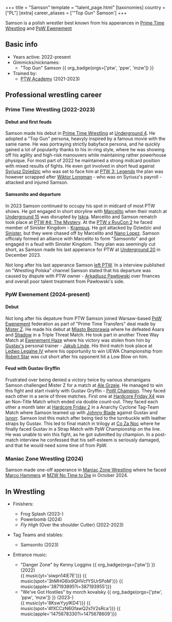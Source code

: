+++
title = "Samson"
template = "talent_page.html"
[taxonomies]
country = ["PL"]
[extra]
career_aliases = ['"Top Gun" Samson']
+++

Samson is a polish wrestler best known from his apperances in [Prime Time Wrestling](@/o/ptw.md) and [PpW Ewenement](@/o/ppw.md)


## Basic info
* Years active: 2022-present
* Gimmicks/nicknames:
  - "Top Gun" Samson {{ org_badge(orgs=['ptw', 'ppw', 'mzw']) }}
* Trained by:
  - [PTW Academy](@/o/ptw-academy.md) (2021-2023)
 
## Professional wrestling career 

### Prime Time Wrestling (2022-2023)

#### Debut and first feuds

Samson made his debut in [Prime Time Wrestling](@/o/ptw.md) at [Underground 4](@/e/ptw/2022-04-24-ptw-underground-4.md). He adopted a "Top Gun" persona, heavyly inspired by a famous movie with the same name. He was portraying strictly babyface persona, and he quickly gained a lot of popularity thanks to his in-ring style, where he was showing off his agility and high-risk manouvers while maintaining rather powerhouse physique. For most part of 2022 he maintained a strong midcard position with mixed results of fights. He even got involved in short feud against [Syriusz Dziedzic](@/w/dziedzic.md) who was set to face him at [PTW 3: Legends](@/e/ptw/2022-11-26-ptw-3-legends.md) the plan was however scrapped after [Wiktor Longman](@/w/wiktor-longman.md) - who was on Syriusz's payroll - attacked and injured Samson. 

#### Samsonito and departure

In 2023 Samson continued to occupy his spot in midcard of most PTW shows. He got engaged in short storyline with [Marcelito](@/w/marcelito.md) when their match at [Underground 15](@/e/ptw/2023-05-28-ptw-underground-15.md) was disrupted by [Iskra](@/w/iskra.md). Marcelito and Samson rematch took place at [PTW #4: The Mystery](@/e/ptw/2023-06-25-ptw-4-mystery.md). At the [PTW x RyuCon 2](@/e/ptw/2023-07-16-ptw-x-ryucon.md) he faced member of Sinister Kingdom - [Krampus](@/w/krampus.md). He got attacked by Dziedzic and [Sinister](@/w/sinister.md), but they were chased off by Marcelito and [Nano Lopez](@/w/nano-lopez.md). Samson officialy formed an alliance with Marcelito to form "Samsonito" and got engaged in a feud with Sinister Kingdom. They plan was seemingly cut short, as Samson made his last apperance for PTW at [Underground 20](content/e/ptw/2023-12-10-ptw-underground-20.md) in December 2023.

Not long after his last apperance Samson [left PTW](@/a/ptw-exits.md). In a interview published on "Wrestling Polska" channel Samson stated that his departure was caused by dispute with PTW owner - [Arkadiusz Pawłowski](@/w/pan-pawlowski.md) over finances and overall poor talent treatment from Pawłowski's side. 

### PpW Ewenement (2024-present)

#### Debut

Not long after his depature from PTW Samson joined Warsaw-based [PpW Ewenement](@/o/ppw.md) federation as part of "Prime Time Transfers" deal made by [Mister Z](@/w/mister-z.md). He made his debut at [Miasto Bezprawia](@/e/ppw/2024-02-10-ppw-miasto-bezprawia.md) where he defeated Asara and [Shadow](@/w/shadow.md) in a Triple Threat Match. He took part in another Three Way Match at [Ewenement Haze](@/e/ppw/2024-04-20-ppw-ewenement-haze.md) where his victory was stolen from him by [Gustav's](@/w/gustav-gryffin.md) personal trainer - [Jakub Linde](@/w/jakub-linde.md). His third match took place at [Ledwo Legalne IV](@/e/ppw/2024-06-08-ppw-ledwo-legalne-4.md) where his opportunity to win UEWA Championship from [Robert Star](@/w/robert-star.md) was cut short after his opponent hit a Low Blow on him. 

#### Feud with Gustav Gryffin

Frustrated over being denied a victory twice by various shenanigans Samson challenged Mister Z for a match at [Ale Grzeje](@/e/ppw/2024-07-13-ppw-ale-grzeje.md). He managed to win this fight and start rivalrly with Gustav Gryffin - [PpW Champion](@/c/ppw-championship.md). They faced each other in a serie of three matches. First one at [Hardcore Friday X4](@/e/ppw/2024-08-23-ppw-hardcore-friday-x4.md) was an Non-Title Match which ended via double count-out. They faced each other a month later at [Hardcore Friday 2](@/e/ppw/2024-09-20-ppw-hardcore-friday-2.md) in a Anarchy Cyclone Tag-Team Match where Samson teamed up with [Johnny Blade](@/w/johnny-blade.md) against Gustav and [Isnorr](@/w/isnorr.md). Samson lost this match after being tied to the turnbuckle with leather straps by Gustav. This led to final match in trilogy at [Co Za Noc](@/e/ppw/2024-10-26-ppw-co-za-noc.md
) where he finally faced Gustav in a Strap Match with PpW Championship on the line. He was unable to win this fight, as he got submitted by champion. In a post-match interview he confessed that his self-esteem is seriously damaged, and that  he would need some time of from PpW.

### Maniac Zone Wrestling (2024)

Samson made one-off apperance in [Maniac Zone Wrestling](@/o/mzw.md) where he faced [Marco Hammers](@/w/marco-hammers.md) at [MZW No Time to Die](@/e/mzw/2024-10-12-mzw-no-time-to-die.md) in October 2024. 

## In Wrestling

* Finishers:
  - Frog Splash (2023-)
  - Powerbomb (2024)
  - _Fly High_ (Over the shoulder Cutter) (2022-2023)
 
* Tag Teams and stables:
  - Samsonito (2023)
 
* Entrance music:
  - "Danger Zone" by Kenny Loggins
 {{ org_badge(orgs=['ptw']) }} (2022) <br>
 {{ music(yt='siwpn14IE7E')}}
 {{ music(spot='3hMHG6lx9QHVcfYSUr5PoM')}}
 {{ music(apple='387193895?i=387193955')}}
  - "We've Got Hostiles" by morch kovalsky
 {{ org_badge(orgs=['ptw', 'ppw', 'mzw']) }} (2023-) <br>
 {{ music(yt='8KswYyylKD4')}}
 {{ music(spot='4fXCCzN6GfawQ2s1V2sRca')}}
 {{ music(apple='1475678330?i=1475678609')}}

